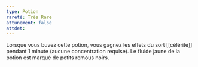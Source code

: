 ```yaml
---
type: Potion
rareté: Très Rare
attunement: false
attdet:
---
```

Lorsque vous buvez cette potion, vous gagnez les effets du sort [[célérité]] pendant 1 minute (aucune concentration requise). Le fluide jaune de la potion est marqué de petits remous noirs.
